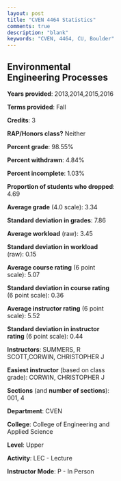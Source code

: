 ```yaml
---
layout: post
title: "CVEN 4464 Statistics"
comments: true
description: "blank"
keywords: "CVEN, 4464, CU, Boulder"
--- 
```

<head>
<script src="https://ajax.googleapis.com/ajax/libs/jquery/2.1.3/jquery.min.js"></script>
<script src="https://dl.dropboxusercontent.com/s/pc42nxpaw1ea4o9/highcharts.js?dl=0"></script>
<!-- <script src="../assets/js/highcharts.js"></script> -->
<style type="text/css">@font-face {
	font-family: "Bebas Neue";
	src: url(https://www.filehosting.org/file/details/544349/BebasNeue%20Regular.otf) format("opentype");
	}
	h1.Bebas { 
		font-family: "Bebas Neue", Verdana, Tahoma;
	}
</style>
</head>
<body>
	<div id="container" style="float: right; width: 45%; height: 88%; margin-left: 2.5%; margin-right: 2.5%;"></div>
	<script language="JavaScript">
		$(document).ready(function() {
		var chart = {type: 'column'};
		var title = {text: 'Grade Distribution'};
		var xAxis = {categories: ['A','B','C','D','F'],crosshair: true};
		var yAxis = {min: 0,title: {text: 'Percentage'}};
		var tooltip = {headerFormat: '<center><b><span style="font-size:20px">{point.key}</span></b></center>',
		               pointFormat: '<td style="padding:0"><b>{point.y:.1f}%</b></td>',
		               footerFormat: '</table>',shared: true,useHTML: true};
		var plotOptions = {column: {pointPadding: 0.0,borderWidth: 0}};  
		var credits = {enabled: false};var series= [{name: 'Percent',data: [49.0,41.0,8.0,2.0,0.0,]}];
		var json = {};
		json.chart = chart;
		json.title = title;
		json.tooltip = tooltip;
		json.xAxis = xAxis;
		json.yAxis = yAxis;  
		json.series = series;
		json.plotOptions = plotOptions;  
		json.credits = credits;
		$('#container').highcharts(json);
	});
	</script>
</body>
			   
## Environmental Engineering Processes

**Years provided**: 2013,2014,2015,2016

**Terms provided**: Fall

**Credits**: 3

**RAP/Honors class?** Neither

**Percent grade**: 98.55%

**Percent withdrawn**: 4.84%

**Percent incomplete**: 1.03%

**Proportion of students who dropped**: 4.69

**Average grade** (4.0 scale): 3.34

**Standard deviation in grades**: 7.86

**Average workload** (raw): 3.45

**Standard deviation in workload** (raw): 0.15

**Average course rating** (6 point scale): 5.07

**Standard deviation in course rating** (6 point scale): 0.36

**Average instructor rating** (6 point scale): 5.52

**Standard deviation in instructor rating** (6 point scale): 0.44

**Instructors**: SUMMERS, R SCOTT,CORWIN, CHRISTOPHER J

**Easiest instructor** (based on class grade): CORWIN, CHRISTOPHER J

**Sections** (and **number of sections**): 001, 4

**Department**: CVEN

**College**: College of Engineering and Applied Science

**Level**: Upper

**Activity**: LEC - Lecture

**Instructor Mode**: P  - In Person